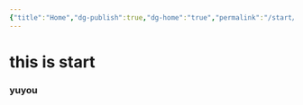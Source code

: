 ```yaml
---
{"title":"Home","dg-publish":true,"dg-home":"true","permalink":"/start/","tags":["gardenEntry"],"dgPassFrontmatter":true}
---
```


# this is start
### yuyou

